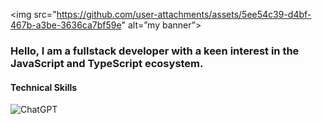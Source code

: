 <p align="center">

<img src="https://github.com/user-attachments/assets/5ee54c39-d4bf-467b-a3be-3636ca7bf59e" alt=”my banner”>

</p>

<h3>Hello, I am a fullstack developer with a keen interest in the JavaScript and TypeScript ecosystem.</h3>

<h4>Technical Skills</h4>

![ChatGPT](https://img.shields.io/badge/chatGPT-74aa9c?style=for-the-badge&logo=openai&logoColor=white)
